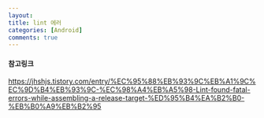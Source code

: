 ```yaml
---
layout: 
title: lint 에러
categories: [Android]
comments: true
---
```

#### 참고링크
https://jhshjs.tistory.com/entry/%EC%95%88%EB%93%9C%EB%A1%9C%EC%9D%B4%EB%93%9C-%EC%98%A4%EB%A5%98-Lint-found-fatal-errors-while-assembling-a-release-target-%ED%95%B4%EA%B2%B0-%EB%B0%A9%EB%B2%95
